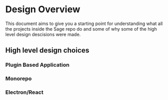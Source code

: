 # Design Overview
This document aims to give you a starting point for understanding what all the projects inside the Sage repo do and some of why some of the high level design descisions were made. 

## High level design choices

### Plugin Based Application

### Monorepo

### Electron/React
